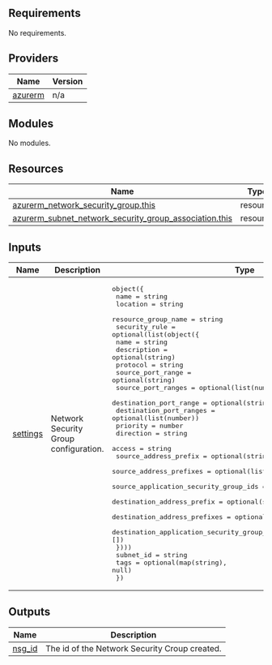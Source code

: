 <!-- BEGIN_TF_DOCS -->
## Requirements

No requirements.

## Providers

| Name | Version |
|------|---------|
| <a name="provider_azurerm"></a> [azurerm](#provider\_azurerm) | n/a |

## Modules

No modules.

## Resources

| Name | Type |
|------|------|
| [azurerm_network_security_group.this](https://registry.terraform.io/providers/hashicorp/azurerm/latest/docs/resources/network_security_group) | resource |
| [azurerm_subnet_network_security_group_association.this](https://registry.terraform.io/providers/hashicorp/azurerm/latest/docs/resources/subnet_network_security_group_association) | resource |

## Inputs

| Name | Description | Type | Default | Required |
|------|-------------|------|---------|:--------:|
| <a name="input_settings"></a> [settings](#input\_settings) | Network Security Group configuration. | <pre>object({<br>    name                = string<br>    location            = string<br>    resource_group_name = string<br>    security_rule = optional(list(object({<br>      name                                       = string<br>      description                                = optional(string)<br>      protocol                                   = string<br>      source_port_range                          = optional(string)<br>      source_port_ranges                         = optional(list(number))<br>      destination_port_range                     = optional(string)<br>      destination_port_ranges                    = optional(list(number))<br>      priority                                   = number<br>      direction                                  = string<br>      access                                     = string<br>      source_address_prefix                      = optional(string)<br>      source_address_prefixes                    = optional(list(string))<br>      source_application_security_group_ids      = optional(list(string), [])<br>      destination_address_prefix                 = optional(string)<br>      destination_address_prefixes               = optional(list(string))<br>      destination_application_security_group_ids = optional(list(string), [])<br>    })))<br>    subnet_id = string<br>    tags      = optional(map(string), null)<br>  })</pre> | n/a | yes |

## Outputs

| Name | Description |
|------|-------------|
| <a name="output_nsg_id"></a> [nsg\_id](#output\_nsg\_id) | The id of the Network Security Croup created. |
<!-- END_TF_DOCS -->